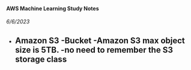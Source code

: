 #### AWS Machine Learning Study Notes
*6/6/2023* <br/>
* Amazon S3
  -Bucket
  -Amazon S3 max object size is 5TB. 
  -no need to remember the S3 storage class
  - 
